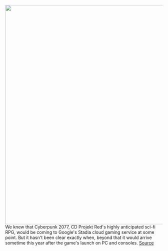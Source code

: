 <img src='https://cdn.vox-cdn.com/thumbor/sdHzRGQZG552lnzekUAlJV12S4w=/0x0:1280x720/1200x800/filters:focal(538x258:742x462)/cdn.vox-cdn.com/uploads/chorus_image/image/67637236/Cyperpunk__2077_Stadia_10_15_2020.0.jpg' width='700px' /><br/>
We knew that Cyberpunk 2077, CD Projekt Red's highly anticipated sci-fi RPG, would be coming to Google's Stadia cloud gaming service at some point. But it hasn't been clear exactly when, beyond that it would arrive sometime this year after the game's launch on PC and consoles.
<a href='https://www.theverge.com/2020/10/15/21517711/cyberpunk-2077-google-stadia-launch-day-release-console-pc-november-19'> Source <a/>